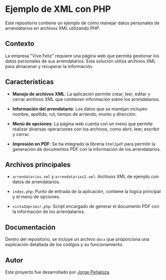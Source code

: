 # Ejemplo de XML con PHP

Este repositorio contiene un ejemplo de cómo manejar datos personales de arrendatarios en archivos XML utilizando PHP.

## Contexto

La empresa "Vive Feliz" requiere una página web que permita gestionar los datos personales de sus arrendatarios. Esta solución utiliza archivos XML para almacenar y recuperar la información.

## Características

- **Manejo de archivos XML**: La aplicación permite crear, leer, editar y cerrar archivos XML que contienen información sobre los arrendatarios.
  
- **Información del arrendatario**: Los datos que se manejan incluyen nombre, apellido, rut, tiempo de arriendo, monto y dirección.

- **Menú de opciones**: La página web cuenta con un menú que permite realizar diversas operaciones con los archivos, como abrir, leer, escribir y cerrar.

- **Impresión en PDF**: Se ha integrado la librería `html2pdf` para permitir la generación de documentos PDF con la información de los arrendatarios.

## Archivos principales

- `arrendatarios.xml` y `arrendatarios2.xml`: Archivos XML de ejemplo con datos de arrendatarios.
  
- `index.php`: Punto de entrada de la aplicación, contiene la lógica principal y el menú de opciones.
  
- `vistaImprimir.php`: Script encargado de generar el documento PDF con la información de los arrendatarios.

## Documentación

Dentro del repositorio, se incluye un archivo `docx` que proporciona una explicación detallada de los códigos y su funcionamiento.


## Autor

Este proyecto fue desarrollado por [Jorge Peñaloza](https://github.com/Jorge-Penaloza).

